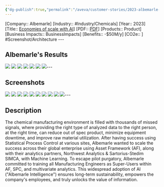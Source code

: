 ```yaml
---
{"dg-publish":true,"permalink":"/aveva/customer-stories/2023-albemarle-economies-of-scale-with-ai/"}
---
```


[Company:: Albemarle]
[Industry:: #Industry/Chemicals]
[Year:: 2023]
[Title:: [Economies of scale with AI](https://resources.osisoft.com/presentations/scaling-ai--albemarle-intelligencex-with-pi-asset-framework--spc--and-machine-learning/)]
[PDF:: [PDF](https://cdn.osisoft.com/osi/presentations/2021-aveva-pi-world/UC21NA-D2CH020-Albemarle-Alexander-Scaling-AI-Albemarle-Intelligence.pdf)]
[Products:: Product]
[Business Impacts:: BusinessImpacts]
[Benefits:: -$50M/y]
[CO2e:: ]
#Screenshot/Architecture  ---
## Albemarle's Results
![](https://i.imgur.com/RR4Gsco.png)
![](https://i.imgur.com/zTBzon5.png)
![](https://i.imgur.com/aqMI5m7.png)
![](https://i.imgur.com/2lOjKOO.png)
![](https://i.imgur.com/ul3Mjdu.png)
![](https://i.imgur.com/o9KW4vm.png)
![](https://i.imgur.com/xFpmWvs.png)---
## Screenshots
![](https://i.imgur.com/Ehq1nJ3.png)
![](https://i.imgur.com/8uVLB3i.png)
![](https://i.imgur.com/VmNGYjW.png)
![](https://i.imgur.com/wlaadox.png)
![](https://i.imgur.com/rS1KPQn.png)
![](https://i.imgur.com/QucPba8.png)
![](https://i.imgur.com/NGCChfJ.png)
![](https://i.imgur.com/efmKkva.png)
![](https://i.imgur.com/RUESome.png)
![](https://i.imgur.com/VKGmBGK.png)---
## Description
The chemical manufacturing environment is filled with thousands of missed signals, where providing the right type of analyzed data to the right person, at the right time, can reduce out of spec product, minimize equipment downtime, and improve raw material utilization. After having success using Statistical Process Control at various sites, Albemarle wanted to scale the success across their global enterprise using Asset Framework (AF), along with their analytics partners, Northwest Analytics & Sartorius-Stedim SIMCA, with Machine Learning. To escape pilot purgatory, Albemarle committed to training all Manufacturing Engineers as Super-Users within AF, SPC, and multivariate analytics. This widespread adoption of AI ("Albemarle Intelligence") ensures long-term sustainability, empowers the company's employees, and truly unlocks the value of information.